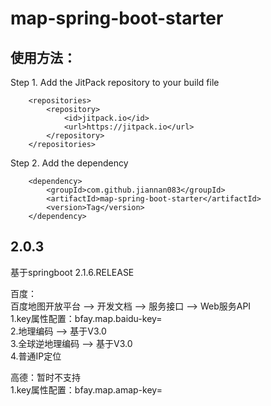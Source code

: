 # map-spring-boot-starter
## 使用方法：  
Step 1. Add the JitPack repository to your build file  
```
	<repositories>
		<repository>
		    <id>jitpack.io</id>
		    <url>https://jitpack.io</url>
		</repository>
	</repositories> 
```
Step 2. Add the dependency  
```
	<dependency>
	    <groupId>com.github.jiannan083</groupId>
	    <artifactId>map-spring-boot-starter</artifactId>
	    <version>Tag</version>
	</dependency>
```
## 2.0.3
基于springboot 2.1.6.RELEASE  

百度：  
百度地图开放平台 --> 开发文档 --> 服务接口 --> Web服务API  
1.key属性配置：bfay.map.baidu-key=  
2.地理编码 --> 基于V3.0  
3.全球逆地理编码 --> 基于V3.0  
4.普通IP定位  

高德：暂时不支持  
1.key属性配置：bfay.map.amap-key=